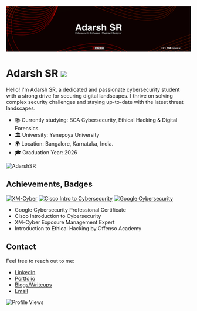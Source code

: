 ![HEADER](https://github.com/Adarsh-S-R/Adarsh-S-R/blob/main/image.png)
# Adarsh SR  <img src="https://github.com/TheDudeThatCode/TheDudeThatCode/blob/master/Assets/Hi.gif" width="29px">

Hello! I'm Adarsh SR, a dedicated and passionate cybersecurity student with a strong drive for securing digital landscapes. I thrive on solving complex security challenges and staying up-to-date with the latest threat landscapes.

- 📚 Currently studying: BCA Cybersecurity, Ethical Hacking & Digital Forensics.
- 🏛️ University: Yenepoya University
- 🌍 Location: Bangalore, Karnataka, India.
- 🎓 Graduation Year: 2026

![AdarshSR](https://github.com/user-attachments/assets/c682c4d6-1f3a-499c-a496-2a158dcace62)

## Achievements, Badges

<!--START_SECTION:badges-->
[![XM-Cyber](https://images.credly.com/size/110x110/images/40d181b7-80c6-415d-b8e1-b48bbce7be56/image.png)](https://www.credly.com/badges/d723afb3-a045-4f3a-be3c-dd67c5bff126/public_url)
[![Cisco Intro to Cybersecurity](https://images.credly.com/size/110x110/images/af8c6b4e-fc31-47c4-8dcb-eb7a2065dc5b/I2CS__1_.png)](https://www.credly.com/badges/8e17e972-6309-4d5e-8dbc-9590323b18da/public_url)
[![Google Cybersecurity](https://images.credly.com/size/110x110/images/0bf0f2da-a699-4c82-82e2-56dcf1f2e1c7/image.png)](https://www.credly.com/badges/a94478f7-c91c-47b6-8756-ed7e1b77baf8/public_url "Google Cybersecurity Professional Certificate")
<!--END_SECTION:badges--> 

- Google Cybersecurity Professional Certificate
- Cisco Introduction to Cybersecurity
- XM-Cyber Exposure Management Expert
- Introduction to Ethical Hacking by Offenso Academy

## Contact

Feel free to reach out to me:

- [LinkedIn](https://www.linkedin.com/in/adarsh-sr/)
- [Portfolio](https://adarsh-s-r.github.io/)
- [Blogs/Writeups](https://adarshsr.gitbook.io)
- [Email](mailto:aderse246@gmail.com)

![Profile Views](https://komarev.com/ghpvc/?username=Adarsh-S-R&color=blue)
